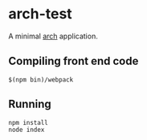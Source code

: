 # arch-test

A minimal [arch][arch] application.

## Compiling front end code

    $(npm bin)/webpack


## Running

    npm install
    node index


[arch]: https://github.com/arch-js/arch
